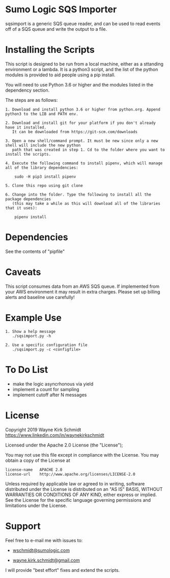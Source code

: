 Sumo Logic SQS  Importer
========================

sqsimport is a generic SQS queue reader, and can be used to read  events off of a SQS  queue and write the output to a file.

Installing the Scripts
=======================

This script is designed to be run from a local machine, either as a sttanding environment or a lambda.
It is a python3 script, and the list of the python modules is provided to aid people using a pip install.

You will need to use Python 3.6 or higher and the modules listed in the dependency section.  

The steps are as follows: 

    1. Download and install python 3.6 or higher from python.org. Append python3 to the LIB and PATH env.

    2. Download and install git for your platform if you don't already have it installed.
       It can be downloaded from https://git-scm.com/downloads
    
    3. Open a new shell/command prompt. It must be new since only a new shell will include the new python 
       path that was created in step 1. Cd to the folder where you want to install the scripts.
    
    4. Execute the following command to install pipenv, which will manage all of the library dependencies:
    
        sudo -H pip3 install pipenv 
 
    5. Clone this repo using git clone
    
    6. Change into the folder. Type the following to install all the package dependencies 
       (this may take a while as this will download all of the libraries that it uses):

        pipenv install
        
Dependencies
============
See the contents of "pipfile"

Caveats
=======
This script consumes data from an AWS SQS queue. If implemented from your AWS environment
it may result in extra charges. Please set up billing alerts and baseline use carefully!

Example Use
===========

    1. Show a help message
       ./sqsimport.py -h

    2. Use a specific configuration file
       ./sqsimport.py -c <configfile>

To Do List
==========

* make the logic asyncrhonous via yield
* implement a count for sampling 
* implement cutoff after N messages

License
=======

Copyright 2019 Wayne Kirk Schmidt
https://www.linkedin.com/in/waynekirkschmidt

Licensed under the Apache 2.0 License (the "License");

You may not use this file except in compliance with the License.
You may obtain a copy of the License at

    license-name   APACHE 2.0
    license-url    http://www.apache.org/licenses/LICENSE-2.0

Unless required by applicable law or agreed to in writing, software
distributed under the License is distributed on an "AS IS" BASIS,
WITHOUT WARRANTIES OR CONDITIONS OF ANY KIND, either express or implied.
See the License for the specific language governing permissions and
limitations under the License.

Support
=======

Feel free to e-mail me with issues to: 

*    wschmidt@sumologic.com

*    wayne.kirk.schmidt@gmail.com

I will provide "best effort" fixes and extend the scripts.
